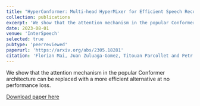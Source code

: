 ```yaml
---
title: "HyperConformer: Multi-head HyperMixer for Efficient Speech Recognition"
collection: publications
excerpt: 'We show that the attention mechanism in the popular Conformer architecture can be replaced with a more efficient alternative at no performance loss.'
date: 2023-08-01
venue: 'InterSpeech'
selected: true
pubtype: 'peerreviewed'
paperurl: 'https://arxiv.org/abs/2305.18281'
citation: 'Florian Mai, Juan Zuluaga-Gomez, Titouan Parcollet and Petr Motlicek (2023). &quot;HyperConformer: Multi-head HyperMixer for Efficient Speech Recognition.&quot; <i>InterSpeech 2023</i>.'
---
```

We show that the attention mechanism in the popular Conformer architecture can be replaced with a more efficient alternative at no performance loss.

[Download paper here](https://arxiv.org/abs/2305.18281)

